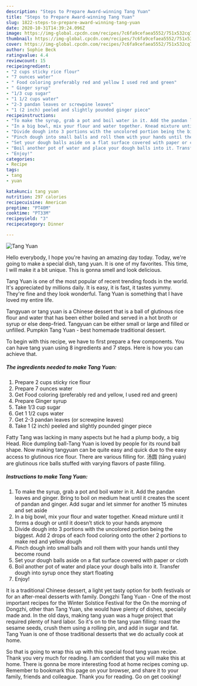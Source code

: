 ```yaml
---
description: "Steps to Prepare Award-winning Tang Yuan"
title: "Steps to Prepare Award-winning Tang Yuan"
slug: 1822-steps-to-prepare-award-winning-tang-yuan
date: 2020-10-31T14:39:24.096Z
image: https://img-global.cpcdn.com/recipes/7c6fa9cefaea5552/751x532cq70/tang-yuan-recipe-main-photo.jpg
thumbnail: https://img-global.cpcdn.com/recipes/7c6fa9cefaea5552/751x532cq70/tang-yuan-recipe-main-photo.jpg
cover: https://img-global.cpcdn.com/recipes/7c6fa9cefaea5552/751x532cq70/tang-yuan-recipe-main-photo.jpg
author: Sophie Beck
ratingvalue: 4.4
reviewcount: 15
recipeingredient:
- "2 cups sticky rice flour"
- "7 ounces water"
- " Food coloring preferably red and yellow I used red and green"
- " Ginger syrup"
- "1/3 cup sugar"
- "1 1/2 cups water"
- "2-3 pandan leaves or screwpine leaves"
- "1 (2 inch) peeled and slightly pounded ginger piece"
recipeinstructions:
- "To make the syrup, grab a pot and boil water in it. Add the pandan leaves and ginger. Bring to boil on medium heat until it creates the scent of pandan and ginger. Add sugar and let simmer for another 15 minutes and set aside"
- "In a big bowl, mix your flour and water together. Knead mixture until it forms a dough or until it doesn’t stick to your hands anymore"
- "Divide dough into 3 portions with the uncolored portion being the biggest. Add 2 drops of each food coloring onto the other 2 portions to make red and yellow dough"
- "Pinch dough into small balls and roll them with your hands until they become round"
- "Set your dough balls aside on a flat surface covered with paper or cloth"
- "Boil another pot of water and place your dough balls into it. Transfer dough into syrup once they start floating"
- "Enjoy!"
categories:
- Recipe
tags:
- tang
- yuan

katakunci: tang yuan 
nutrition: 297 calories
recipecuisine: American
preptime: "PT40M"
cooktime: "PT33M"
recipeyield: "3"
recipecategory: Dinner

---
```



![Tang Yuan](https://img-global.cpcdn.com/recipes/7c6fa9cefaea5552/751x532cq70/tang-yuan-recipe-main-photo.jpg)

Hello everybody, I hope you're having an amazing day today. Today, we're going to make a special dish, tang yuan. It is one of my favorites. This time, I will make it a bit unique. This is gonna smell and look delicious.

Tang Yuan is one of the most popular of recent trending foods in the world. It's appreciated by millions daily. It is easy, it is fast, it tastes yummy. They're fine and they look wonderful. Tang Yuan is something that I have loved my entire life.

Tangyuan or tang yuan is a Chinese dessert that is a ball of glutinous rice flour and water that has been either boiled and served in a hot broth or syrup or else deep-fried. Tangyuan can be either small or large and filled or unfilled. Pumpkin Tang Yuan - best homemade traditional dessert.


To begin with this recipe, we have to first prepare a few components. You can have tang yuan using 8 ingredients and 7 steps. Here is how you can achieve that.

<!--inarticleads1-->

##### The ingredients needed to make Tang Yuan:

1. Prepare 2 cups sticky rice flour
1. Prepare 7 ounces water
1. Get  Food coloring (preferably red and yellow, I used red and green)
1. Prepare  Ginger syrup
1. Take 1/3 cup sugar
1. Get 1 1/2 cups water
1. Get 2-3 pandan leaves (or screwpine leaves)
1. Take 1 (2 inch) peeled and slightly pounded ginger piece


Fatty Tang was lacking in many aspects but he had a plump body, a big Head. Rice dumpling ball-Tang Yuan is loved by people for its round ball shape. Now making tangyuan can be quite easy and quick due to the easy access to glutinous rice flour. There are various filling for. 汤圆 (tāng yuán) are glutinous rice balls stuffed with varying flavors of paste filling. 

<!--inarticleads2-->

##### Instructions to make Tang Yuan:

1. To make the syrup, grab a pot and boil water in it. Add the pandan leaves and ginger. Bring to boil on medium heat until it creates the scent of pandan and ginger. Add sugar and let simmer for another 15 minutes and set aside
1. In a big bowl, mix your flour and water together. Knead mixture until it forms a dough or until it doesn’t stick to your hands anymore
1. Divide dough into 3 portions with the uncolored portion being the biggest. Add 2 drops of each food coloring onto the other 2 portions to make red and yellow dough
1. Pinch dough into small balls and roll them with your hands until they become round
1. Set your dough balls aside on a flat surface covered with paper or cloth
1. Boil another pot of water and place your dough balls into it. Transfer dough into syrup once they start floating
1. Enjoy!


It is a traditional Chinese dessert, a light yet tasty option for both festivals or for an after-meal desserts with family. Dongzhi Tang Yuan - One of the most important recipes for the Winter Solstice Festival for the On the morning of Dongzhi, other than Tang Yuan, she would have plenty of dishes, specially made and. In the old days, making tang yuan was a huge project that required plenty of hard labor. So it&#39;s on to the tang yuan filling: roast the sesame seeds, crush them using a rolling pin, and add in sugar and fat. Tang Yuan is one of those traditional desserts that we do actually cook at home. 

So that is going to wrap this up with this special food tang yuan recipe. Thank you very much for reading. I am confident that you will make this at home. There is gonna be more interesting food at home recipes coming up. Remember to bookmark this page on your browser, and share it to your family, friends and colleague. Thank you for reading. Go on get cooking!
